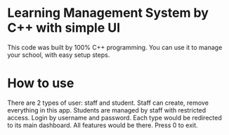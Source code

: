 # Learning Management System by C++ with simple UI
This code was built by 100% C++ programming. You can use it to manage your school, with easy setup steps.

# How to use
There are 2 types of user: staff and student. Staff can create, remove everything in this app. Students are managed by staff with restricted access.
Login by username and password. Each type would be redirected to its main dashboard. All features would be there. Press 0 to exit.
